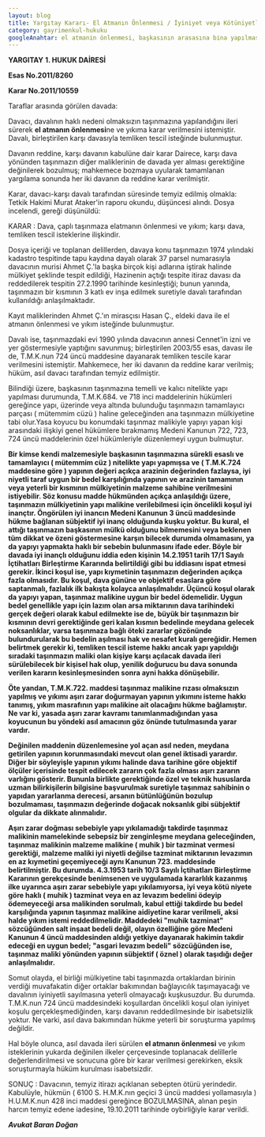 ```yaml
---
layout: blog
title: Yargıtay Kararı- El Atmanın Önlenmesi / İyiniyet veya Kötüniyetle Başkasının Arsasında Yapı İnşa Etmek
category: gayrimenkul-hukuku
googleAnahtar: el atmanin önlenmesi, başkasının arasasına bina yapılması, avukat, Avukat Baran Doğan
---
```


**YARGITAY**
**1. HUKUK DAİRESİ**

**Esas No.2011/8260**

**Karar No.2011/10559**

Taraflar arasında görülen davada:

Davacı, davalının haklı nedeni olmaksızın taşınmazına yapılandığını ileri sürerek **el atmanın önlenmesi**ne ve yıkıma karar verilmesini istemiştir. Davalı, birleştirilen karşı davasıyla temliken tescil isteğinde bulunmuştur.

Davanın reddine, karşı davanın kabulüne dair karar Dairece, karşı dava yönünden taşınmazın diğer maliklerinin de davada yer alması gerektiğine değinilerek bozulmuş; mahkemece bozmaya uyularak tamamlanan yargılama sonunda her iki davanın da reddine karar verilmiştir.

Karar, davacı-karşı davalı tarafından süresinde temyiz edilmiş olmakla: Tetkik Hakimi Murat Ataker'in raporu okundu, düşüncesi alındı. Dosya incelendi, gereği düşünüldü:

KARAR : Dava, çaplı taşınmaza elatmanın önlenmesi ve yıkım; karşı dava, temliken tescil isteklerine ilişkindir.

Dosya içeriği ve toplanan delillerden, davaya konu taşınmazın 1974 yılındaki kadastro tespitinde tapu kaydına dayalı olarak 37 parsel numarasıyla davacının murisi Ahmet Ç.'la başka birçok kişi adlarına iştirak halinde mülkiyet şeklinde tespit edildiği, Hazinenin açtığı tespite itiraz davası da reddedilerek tespitin 27.2.1990 tarihinde kesinleştiği; bunun yanında, taşınmazın bir kısmının 3 katlı ev inşa edilmek suretiyle davalı tarafından kullanıldığı anlaşılmaktadır.

Kayıt maliklerinden Ahmet Ç.'ın mirasçısı Hasan Ç., eldeki dava ile el atmanın önlenmesi ve yıkım isteğinde bulunmuştur.

Davalı ise, taşınmazdaki evi 1990 yılında davacının annesi Cennet'in izni ve yer göstermesiyle yaptığını savunmuş; birleştirilen 2003/55 esas, davası ile de, T.M.K.nun 724 üncü maddesine dayanarak temliken tescile karar verilmesini istemiştir. Mahkemece, her iki davanın da reddine karar verilmiş; hüküm, asıl davacı tarafından temyiz edilmiştir.

Bilindiği üzere, başkasının taşınmazına temelli ve kalıcı nitelikte yapı yapılması durumunda, T.M.K.684. ve 718 inci maddelerinin hükümleri gereğince yapı, üzerinde veya altında bulunduğu taşınmazın tamamlayıcı parçası ( mütemmim cüzü ) haline geleceğinden ana taşınmazın mülkiyetine tabi olur.Yasa koyucu bu konumdaki taşınmaz malikiyle yapıyı yapan kişi arasındaki ilişkiyi genel hükümlere bırakmamış Medeni Kanunun 722, 723, 724 üncü maddelerinin özel hükümleriyle düzenlemeyi uygun bulmuştur.

**Bir kimse kendi malzemesiyle başkasının taşınmazına sürekli esaslı ve tamamlayıcı ( mütemmim cüz ) nitelikte yapı yapmışsa ve ( T.M.K.724 maddesine göre ) yapının değeri açıkça arazinin değerinden fazlaysa, iyi niyetli taraf uygun bir bedel karşılığında yapının ve arazinin tamamının veya yeterli bir kısmının mülkiyetinin malzeme sahibine verilmesini istiyebilir. Söz konusu madde hükmünden açıkça anlaşıldığı üzere, taşınmazın mülkiyetinin yapı malikine verilebilmesi için öncelikli koşul iyi inançtır. Öngörülen iyi inancın Medeni Kanunun 3 üncü maddesinde hükme bağlanan sübjektif iyi inanç olduğunda kuşku yoktur. Bu kural, el attığı taşınmazın başkasının mülkü olduğunu bilmemesini veya beklenen tüm dikkat ve özeni göstermesine karşın bilecek durumda olmamasını, ya da yapıyı yapmakta haklı bir sebebin bulunmasını ifade eder. Böyle bir davada iyi inançlı olduğunu iddia eden kişinin 14.2.1951 tarih 17/1 Sayılı İçtihatları Birleştirme Kararında belirtildiği gibi bu iddiasını ispat etmesi gerekir. İkinci koşul ise, yapı kıymetinin taşınmazın değerinden açıkça fazla olmasıdır. Bu koşul, dava gününe ve objektif esaslara göre saptanmalı, fazlalık ilk bakışta kolayca anlaşılmalıdır. Üçüncü koşul olarak da yapıyı yapan, taşınmaz malikine uygun bir bedel ödemelidir. Uygun bedel genellikle yapı için lazım olan arsa miktarının dava tarihindeki gerçek değeri olarak kabul edilmekte ise de, büyük bir taşınmazın bir kısmının devri gerektiğinde geri kalan kısmın bedelinde meydana gelecek noksanlıklar, varsa taşınmaza bağlı öteki zararlar gözönünde bulundurularak bu bedelin aşılması hak ve nesafet kuralı gereğidir. Hemen belirtmek gerekir ki, temliken tescil isteme hakkı ancak yapı yapıldığı sıradaki taşınmazın maliki olan kişiye karşı açılacak davada ileri sürülebilecek bir kişisel hak olup, yenilik doğurucu bu dava sonunda verilen kararın kesinleşmesinden sonra ayni hakka dönüşebilir.**

**Öte yandan, T.M.K.722. maddesi taşınmaz malikine rızası olmaksızın yapılmış ve yıkımı aşırı zarar doğurmayan yapının yıkımını isteme hakkı tanımış, yıkım masrafının yapı malikine ait olacağını hükme bağlamıştır. Ne var ki, yasada aşırı zarar kavramı tanımlanmadığından yasa koyucunun bu yöndeki asıl amacının göz önünde tutulmasında yarar vardır.**

**Değinilen maddenin düzenlemesine yol açan asıl neden, meydana getirilen yapının korunmasındaki mevcut olan genel iktisadi yarardır. Diğer bir söyleyişle yapının yıkımı halinde dava tarihine göre objektif ölçüler içerisinde tespit edilecek zararın çok fazla olması aşırı zararın varlığını gösterir. Bununla birlikte gerektiğinde özel ve teknik hususlarda uzman bilirkişilerin bilgisine başvurulmak suretiyle taşınmaz sahibinin o yapıdan yararlanma derecesi, arsanın bütünlüğünün bozulup bozulmaması, taşınmazın değerinde doğacak noksanlık gibi sübjektif olgular da dikkate alınmalıdır.**

**Aşırı zarar doğması sebebiyle yapı yıkılamadığı takdirde taşınmaz malikinin mamelekinde sebepsiz bir zenginleşme meydana geleceğinden, taşınmaz malikinin malzeme malikine ( muhik ) bir tazminat vermesi gerektiği, malzeme maliki iyi niyetli değilse tazminat miktarının levazımın en az kıymetini geçemiyeceği aynı Kanunun 723. maddesinde belirtilmiştir. Bu durumda. 4.3.1953 tarih 10/3 Sayılı İçtihatları Birleştirme Kararının gerekçesinde benimsenen ve uygulamada kararlılık kazanmış ilke uyarınca aşırı zarar sebebiyle yapı yıkılamıyorsa, iyi veya kötü niyete göre haklı ( muhik ) tazminat veya en az levazım bedelini ödeyip ödemeyeceği arsa malikinden sorulmalı, kabul ettiği takdirde bu bedel karşılığında yapının taşınmaz malikine aidiyetine karar verilmeli, aksi halde yıkım istemi reddedilmelidir. Maddedeki "muhik tazminat" sözcüğünden salt inşaat bedeli değil, olayın özelliğine göre Medeni Kanunun 4 üncü maddesinden aldığı yetkiye dayanarak hakimin takdir edeceği en uygun bedel; "asgari levazım bedeli" sözcüğünden ise, taşınmaz maliki yönünden yapının sübjektif ( öznel ) olarak taşıdığı değer anlaşılmalıdır.**

Somut olayda, el birliği mülkiyetine tabi taşınmazda ortaklardan birinin verdiği muvafakatin diğer ortaklar bakımından bağlayıcılık taşımayacağı ve davalının iyiniyetli sayılmasına yeterli olmayacağı kuşkusuzdur. Bu durumda. T.M.K.nun 724 üncü maddesindeki koşullardan öncelikli koşul olan iyiniyet koşulu gerçekleşmediğinden, karşı davanın reddedilmesinde bir isabetsizlik yoktur. Ne varki, asıl dava bakımından hükme yeterli bir soruşturma yapılmış değildir.

Hal böyle olunca, asıl davada ileri sürülen **el atmanın önlenmesi** ve yıkım isteklerinin yukarda değinilen ilkeler çerçevesinde toplanacak delillerle değerlendirilmesi ve sonucuna göre bir karar verilmesi gerekirken, eksik soruşturmayla hüküm kurulması isabetsizdir.

SONUÇ : Davacının, temyiz itirazı açıklanan sebepten ötürü yerindedir. Kabulüyle, hükmün ( 6100 S. H.M.K.nın geçici 3 üncü maddesi yollamasıyla ) H.U.M.K.nun 428 inci maddesi gereğince BOZULMASINA, alınan peşin harcın temyiz edene iadesine, 19.10.2011 tarihinde oybirliğiyle karar verildi.

***Avukat Baran Doğan***

